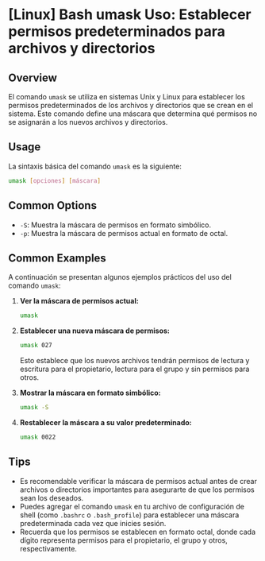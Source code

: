 # [Linux] Bash umask Uso: Establecer permisos predeterminados para archivos y directorios

## Overview
El comando `umask` se utiliza en sistemas Unix y Linux para establecer los permisos predeterminados de los archivos y directorios que se crean en el sistema. Este comando define una máscara que determina qué permisos no se asignarán a los nuevos archivos y directorios.

## Usage
La sintaxis básica del comando `umask` es la siguiente:

```bash
umask [opciones] [máscara]
```

## Common Options
- `-S`: Muestra la máscara de permisos en formato simbólico.
- `-p`: Muestra la máscara de permisos actual en formato de octal.

## Common Examples
A continuación se presentan algunos ejemplos prácticos del uso del comando `umask`:

1. **Ver la máscara de permisos actual:**
   ```bash
   umask
   ```

2. **Establecer una nueva máscara de permisos:**
   ```bash
   umask 027
   ```
   Esto establece que los nuevos archivos tendrán permisos de lectura y escritura para el propietario, lectura para el grupo y sin permisos para otros.

3. **Mostrar la máscara en formato simbólico:**
   ```bash
   umask -S
   ```

4. **Restablecer la máscara a su valor predeterminado:**
   ```bash
   umask 0022
   ```

## Tips
- Es recomendable verificar la máscara de permisos actual antes de crear archivos o directorios importantes para asegurarte de que los permisos sean los deseados.
- Puedes agregar el comando `umask` en tu archivo de configuración de shell (como `.bashrc` o `.bash_profile`) para establecer una máscara predeterminada cada vez que inicies sesión.
- Recuerda que los permisos se establecen en formato octal, donde cada dígito representa permisos para el propietario, el grupo y otros, respectivamente.